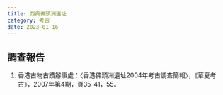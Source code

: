 ```yaml
---
title: 西貢佛頭洲遺址
category: 考古
date: 2023-01-16
---
```

<adsense></adsense>

## 調查報告
1. 香港古物古蹟辦事處：〈香港佛頭洲遺址2004年考古調查簡報〉，《華夏考古》，2007年第4期，頁35-41，55。
